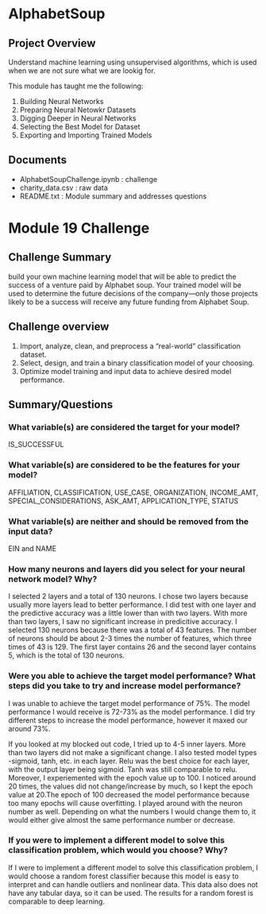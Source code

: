 # AlphabetSoup 


## Project Overview 
Understand machine learning using unsupervised algorithms, which is used when we are not sure what we are lookig for.

This module has taught me the following:

1. Building Neural Networks
2. Preparing Neural Netowkr Datasets
3. Digging Deeper in Neural Networks
4. Selecting the Best Model for Dataset
5. Exporting and Importing Trained Models

        
## Documents

- AlphabetSoupChallenge.ipynb : challenge
- charity_data.csv : raw data
- README.txt : Module summary and addresses questions


# Module 19 Challenge 

## Challenge Summary
build your own machine learning model that will be able to predict the success of a venture paid by Alphabet soup. Your trained model will be used to determine the future decisions of the company—only those projects likely to be a success will receive any future funding from Alphabet Soup.

## Challenge overview

1. Import, analyze, clean, and preprocess a “real-world” classification dataset.
2. Select, design, and train a binary classification model of your choosing.
3. Optimize model training and input data to achieve desired model performance.

## Summary/Questions

### What variable(s) are considered the target for your model? 
IS_SUCCESSFUL
### What variable(s) are considered to be the features for your model? 
AFFILIATION, CLASSIFICATION, USE_CASE, ORGANIZATION, INCOME_AMT, SPECIAL_CONSIDERATIONS, ASK_AMT, APPLICATION_TYPE, STATUS
### What variable(s) are neither and should be removed from the input data? 
EIN and NAME


### How many neurons and layers did you select for your neural network model? Why?

I selected 2 layers and a total of 130 neurons. I chose two layers because usually more layers lead to better performance. I did test with one layer and the predictive accuracy was a little lower than with two layers. With more than two layers, I saw no significant increase in predicitive accuracy. I selected 130 neurons because there was a total of 43 features. The number of neurons should be about 2-3 times the number of features, which three times of 43 is 129. The first layer contains 26 and the second layer contains 5, which is the total of 130 neurons. 

### Were you able to achieve the target model performance? What steps did you take to try and increase model performance?

I was unable to achieve the target model performance of 75%. The model performance I would receive is 72-73% as the model performance. I did try different steps to increase the model performance, however it maxed our around 73%. 

If you looked at my blocked out code, I tried up to 4-5 inner layers. More than two layers did not make a significant change. I also tested model types -sigmoid, tanh, etc. in each layer. Relu was the best choice for each layer, with the output layer being sigmoid. Tanh was still comparable to relu. Moreover, I experiemented with the epoch value up to 100. I noticed around 20 times, the values did not change/increase by much, so I kept the epoch value at 20.The epoch of 100 decreased the model performance because too many epochs will cause overfitting. I played around with the neuron number as well. Depending on what the numbers I would change them to, it would either give almost the same performance number or decrease. 

### If you were to implement a different model to solve this classification problem, which would you choose? Why?

If I were to implement a different model to solve this classification problem, I would choose a random forest classifier because this model is easy to interpret and can handle outliers and nonlinear data. This data also does not have any tabular daya, so it can be used. The results for a random forest is comparable to deep learning.
